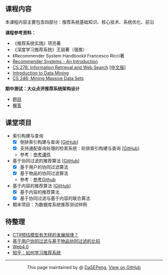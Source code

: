 ## 课程内容

本课程内容主要包含四部分：推荐系统基础知识、核心技术、系统优化、前沿

**课程参考资料：**
- 《推荐系统实践》项亮著
- 《深度学习推荐系统》王喆著（强推）
- 《Recommender System Handbook》 Francesco Ricci著
- [Recommender Systems - An Introduction](http://recommenderbook.net/)
- [CS 276: Information Retrieval and Web Search](https://web.stanford.edu/class/cs276/)  [[中文版](http://staff.ustc.edu.cn/~network/ir/)]
- [Introduction to Data Mining](https://www-users.cs.umn.edu/~kumar001/dmbook/index.php)
- [CS 246: Mining Massive Data Sets](http://web.stanford.edu/class/cs246/)

**期中测试：大众点评推荐系统架构设计**
- [题目](mid-term-test/dianping_RecSys_request.pdf)
- [解答](mid-term-test/dianping_RecSys_solution.pdf)

## 课堂项目
- 索引构建与查询
  - [x] 倒排索引构建与查询 [[GitHub](https://github.com/DaSEPeng/RecSys/tree/master/lab_1_2_inverted_indices_and_query)]
  - [x] 支持通配查询处理的检索系统：轮排索引构建与查询 [[GitHub](https://github.com/DaSEPeng/RecSys/tree/master/lab_3_4_permuterm_indices_and_query)]
  - 参考：[参考课件](https://wenku.baidu.com/view/82397684b04e852458fb770bf78a6529657d356a.html)
- 基于协同过滤的推荐算法 [[GitHub](https://github.com/DaSEPeng/RecSys/tree/master/lab_5678_collaborative_filtering)] 
  - [x] 基于用户的协同过滤算法
  - [x] 基于物品的协同过滤算法
  - 参考：[参考Github](https://github.com/Magic-Bubble)
- 基于内容的推荐算法 [[GitHub](https://github.com/DaSEPeng/RecSys/tree/master/lab_9101112_content_based_and_mixed_rec)]
  - [x] 基于内容的推荐算法
  - [x] 基于协同过滤与基于内容的联合算法
- 期末项目：为数据库系统推荐测试样例

## 待整理
- [CTR预估模型有怎样的发展规律？](https://www.zhihu.com/question/363531892/answer/1062392197)
- [基于用户协同过滤与基于物品协同过滤的比较](https://blog.csdn.net/shenxiaoming77/article/details/51566481)
- [Web4.0](https://blog.csdn.net/sinat_29485667/article/details/81147705)
- [知乎：如何学习推荐系统](https://www.zhihu.com/question/21251105)


------------------------------------------------------------

<div style="text-align:center;">
This page maintained by @ <a href="https://dasepeng.github.io/">DaSEPeng</a>, 	
<a href="https://github.com/DaSEPeng/RecSys/">View on GitHub</a>
</div>
